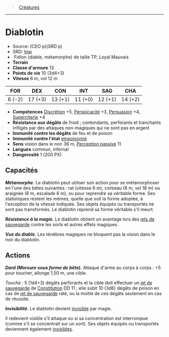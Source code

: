 ﻿> [Créatures](hd_monsters.md)

---

# Diablotin

- Source: (CEO p)(SRD p)
- SRD: [Imp](srd_monsters_imp.md)
-  Fiélon (diable, métamorphe) de taille TP, Loyal Mauvais
- **Terrain** 
- **Classe d'armure** 13
- **Points de vie** 10 (3d4+3)
- **Vitesse** 6 m, vol 12 m

|FOR|DEX|CON|INT|SAG|CHA|
|---|---|---|---|---|---|
| 6 (-2)|17 (+3)|13 (+1)|11 (+0)|12 (+1)|14 (+2)|

- **Compétences** [Discrétion](hd_abilities_dexterity_discretion.md) +5, [Perspicacité](hd_abilities_wisdom_perspicacite.md) +3, [Persuasion](hd_abilities_charisma_persuasion.md) +4, [Supercherie](hd_abilities_charisma_supercherie.md) +4
- **Résistance aux dégâts** de froid ; contondants, perforants et tranchants infligés par des attaques non-magiques qui ne sont pas en argent
- **Immunité contre les dégâts** de feu et de poison
- **Immunité contre l'état** [empoisonné](hd_conditions_empoisonne.md)
- **Sens** vision dans le noir 36 m, [Perception passive](hd_abilities_dexterity_perception_passive.md) 11
- **Langues** commun, infernal
- **Dangerosité** 1 (200 PX)

## Capacités

**_Métamorphe._** Le diablotin peut utiliser son action pour se métamorphoser en l'une des bêtes suivantes : rat (vitesse 6 m), corbeau (6 m, vol 18 m) ou araignée (6 m, escalade 6 m), ou pour reprendre sa véritable forme. Ses statistiques restent les mêmes, quelle que soit la forme adoptée, à l'exception de la vitesse indiquée. Ses objets équipés ou transportés ne sont pas transformés. Le diablotin reprend sa forme véritable s'il meurt.

**_Résistance à la magie._** Le diablotin obtient un avantage lors des [jets de sauvegarde](hd_abilities_jets_de_sauvegarde.md) contre les sorts et autres effets magiques.

**_Vue du diable._** Les ténèbres magiques ne bloquent pas la vision dans le noir du diablotin.

## Actions

**_Dard (Morsure sous forme de bête)._** Attaque d'arme au corps à corps : +5 pour toucher, allonge 1,50 m, une cible.

_Touché :_ 5 (1d4+3) dégâts perforants et la cible doit effectuer un [jet de sauvegarde](hd_abilities_jets_de_sauvegarde.md) de [Constitution](hd_abilities_constitution.md) DD 11 ; elle subit 10 (3d6) dégâts de poison en cas de [jet de sauvegarde](hd_abilities_jets_de_sauvegarde.md) raté, ou la moitié de ces dégâts seulement en cas de réussite.

**_Invisibilité._** Le diablotin devient [invisible](hd_conditions_invisible.md) par magie.

Il redevient visible s'il attaque ou si sa concentration est interrompue (comme s'il se concentrait sur un sort). Ses objets équipés ou transportés deviennent également [invisibles](hd_conditions_invisible.md).

